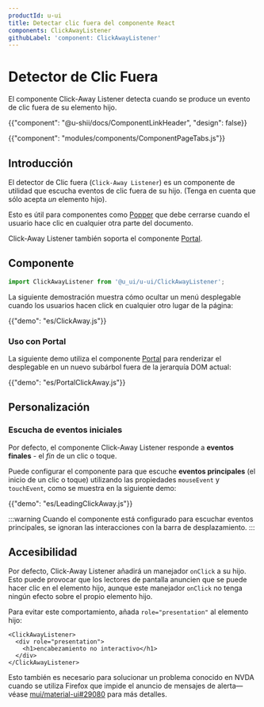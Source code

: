 ```yaml
---
productId: u-ui
title: Detectar clic fuera del componente React
components: ClickAwayListener
githubLabel: 'component: ClickAwayListener'
---
```


# Detector de Clic Fuera

<p class="description">El componente Click-Away Listener detecta cuando se produce un evento de clic fuera de su elemento hijo.</p>

{{"component": "@u-shii/docs/ComponentLinkHeader", "design": false}}

{{"component": "modules/components/ComponentPageTabs.js"}}

## Introducción

El detector de Clic fuera (`Click-Away Listener`) es un componente de utilidad que escucha eventos de clic fuera de su hijo.
(Tenga en cuenta que sólo acepta _un_ elemento hijo).

Esto es útil para componentes como [Popper](/u_ui/u-ui/react-popper) que debe cerrarse cuando el usuario hace clic en cualquier otra parte del documento.

Click-Away Listener también soporta el componente [Portal](/u_ui/u-ui/react-portal).

## Componente

```jsx
import ClickAwayListener from '@u_ui/u-ui/ClickAwayListener';
```

La siguiente demostración muestra cómo ocultar un menú desplegable cuando los usuarios hacen click en cualquier otro lugar de la página:

{{"demo": "es/ClickAway.js"}}

### Uso con Portal

La siguiente demo utiliza el componente [Portal](/u_ui/u-ui/react-portal) para renderizar el desplegable en un nuevo subárbol fuera de la jerarquía DOM actual:

{{"demo": "es/PortalClickAway.js"}}

## Personalización

### Escucha de eventos iniciales

Por defecto, el componente Click-Away Listener responde a **eventos finales** - el _fin_ de un clic o toque.

Puede configurar el componente para que escuche **eventos principales** (el inicio de un clic o toque) utilizando las propiedades `mouseEvent` y `touchEvent`, como se muestra en la siguiente demo:

{{"demo": "es/LeadingClickAway.js"}}

:::warning
Cuando el componente está configurado para escuchar eventos principales, se ignoran las interacciones con la barra de desplazamiento.
:::

## Accesibilidad

Por defecto, Click-Away Listener añadirá un manejador `onClick` a su hijo.
Esto puede provocar que los lectores de pantalla anuncien que se puede hacer clic en el elemento hijo, aunque este manejador `onClick` no tenga ningún efecto sobre el propio elemento hijo.

Para evitar este comportamiento, añada `role="presentation"` al elemento hijo:

```tsx
<ClickAwayListener>
  <div role="presentation">
    <h1>encabezamiento no interactivo</h1>
  </div>
</ClickAwayListener>
```

Esto también es necesario para solucionar un problema conocido en NVDA cuando se utiliza Firefox que impide el anuncio de mensajes de alerta—véase [mui/material-ui#29080](https://github.com/mui/material-ui/issues/29080) para más detalles.